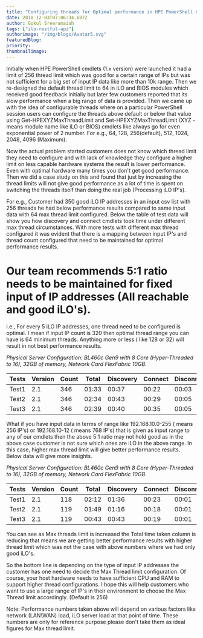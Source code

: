 ```yaml
---
title: "Configuring threads for Optimal performance in HPE PowerShell Cmdlets"
date: 2018-12-03T07:06:34.687Z
author: Gokul Sreeramaiah 
tags: ["ilo-restful-api"]
authorimage: "/img/blogs/Avatar5.svg"
featuredBlog:
priority:
thumbnailimage:
---
```

Initially when HPE PowerShell cmdlets (1.x version) were launched it had a limit of 256 thread limit which was good for a certain range of IPs but was not sufficient for a big set of input IP data like more than 10k range. Then we re-designed the default thread limit to 64 in iLO and BIOS modules which received good feedback initially but later few customers reported that its slow performance when a big range of data is provided. Then we came up with the idea of configurable threads where on a particular PowerShell session users can configure the threads above default or below that value using Get-HPEXYZMaxThreadLimit and Set-HPEXYZMaxThreadLimit (XYZ - means module name like iLO or BIOS) cmdlets like always go for even exponential power of 2 number. For e.g., 64, 128, 256(default), 512, 1024, 2048, 4096 (Maximum).

Now the actual problem started customers does not know which thread limit they need to configure and with lack of knowledge they configure a higher limit on less capable hardware systems the result is lower performance. Even with optimal hardware many times you don't get good performance. Then we did a case study on this and found that just by increasing the thread limits will not give good performance as a lot of time is spent on switching the threads itself than doing the real job (Processing iLO IP's).

For e.g., Customer had 350 good iLO IP addresses in an input csv list with 256 threads he had below performance results compared to same input data with 64 max thread limit configured. Below the table of test data will show you how discovery and connect cmdlets took time under different max thread circumstances.  With more tests with different max thread configured it was evident that there is a mapping between input IP's and thread count configured that need to be maintained for optimal performance results. 

# Our team recommends 5:1 ratio needs to be maintained for fixed input of IP addresses (All reachable and good iLO's). 
i.e., For every 5 iLO IP addresses, one thread need to be configured is optimal. I mean if input IP count is 320 then optimal thread range you can have is 64 minimum threads. Anything more or less ( like 128 or 32) will result in not best performance results.

*Physical Server Configuration: BL460c Gen9 with 8 Core (Hyper-Threaded to 16), 32GB of memory, Network Card FlexFabric 10GB.*

| Tests | Version | Count | Total | Discovery | Connect | Disconnect | Server | MaxThread |
|-------|---------|-------|-------|-----------|---------|------------|--------|-----------|
| Test1 | 2.1     | 346   | 01:33   | 00:37  | 00:22   | 00:03  | 00:29  | 64     |
| Test2 | 2.1     | 346   | 02:34   | 00:43  | 00:29   | 00:05  | 01:15  | 256   |
| Test3 | 2.1     | 346   | 02:39   | 00:40  | 00:35   | 00:05  | 01:18  | 512   |

What if you have input data in terms of range like 192.168.10.0-255 ( means 256 IP's) or 192.168.10-12 ( means 768 IP's) that is given as input range to any of our cmdlets then the above 5:1 ratio may not hold good as in the above case customer is not sure which ones are iLO in the above range. In this case, higher max thread limit will give better performance results. Below data will give more insights. 

*Physical Server Configuration: BL460c Gen9 with 8 Core (Hyper-Threaded to 16), 32GB of memory, Network Card FlexFabric 10GB.*

| Tests | Version | Count | Total | Discovery | Connect | Disconnect | Server | MaxThread |
|-------|---------|-------|-------|-----------|---------|------------|--------|-----------|
| Test1 | 2.1     | 118   | 02:12   | 01:36  | 00:23   | 00:01  | 00:11  | 64     |
| Test2 | 2.1     | 119   | 01:49   | 01:16  | 00:18   | 00:01  | 00:12  | 256   |
| Test3 | 2.1     | 119   | 00:43   | 00:43  | 00:19   | 00:01  | 00:12  | 512   |

You can see as Max threads limit is increased the Total time taken column is reducing that means we are getting better performance results with higher thread limit which was not the case with above numbers where we had only good iLO's. 

So the bottom line is depending on the type of input IP addresses the customer has one need to decide the Max Thread limit configuration. Of course, your host hardware needs to have sufficient CPU and RAM to support higher thread configurations. I hope this will help customers who want to use a large range of IP's in their environment to choose the Max Thread limit accordingly. (Default is 256)

Note: Performance numbers taken above will depend on various factors like network (LAN\WAN) load, iLO server load at that point of time. These numbers are only for reference purpose please don't take them as ideal figures for Max thread limit.
